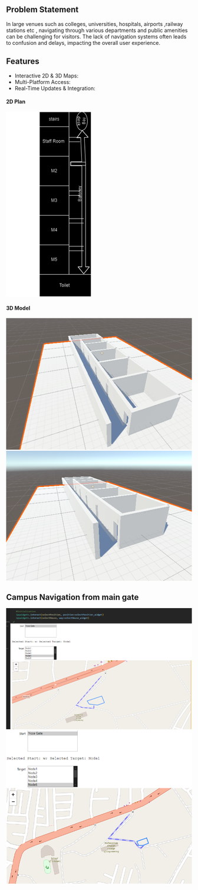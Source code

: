 <!-- ## Indoor Navigation System -->
## Problem Statement 
 In large venues such as colleges, universities, hospitals, airports ,railway stations etc , navigating through various departments and public amenities can be challenging for visitors. The lack of navigation systems often leads to confusion and delays, impacting the overall user experience.
## Features
- Interactive 2D & 3D Maps:
- Multi-Platform Access:
- Real-Time Updates & Integration:

#### 2D Plan
![2D Plan](images/2d-plan.png)

#### 3D Model
![3D Model of CSE department](images/3d-model1.png)
![3D Model of CSE department](images/3d-model.png)

## Campus Navigation from main gate 
![Main gate to Civil Department](images/ycceNav.png)
![Main gate to 1st year Department](images/ycceNav2.png)
